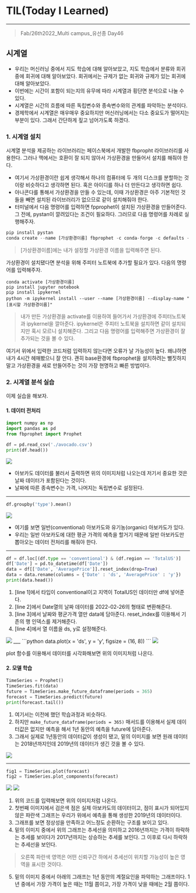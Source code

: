 # TIL(Today I Learned)

___

> Fab/26th2022_Multi campus_유선종 Day46

## 시계열
- 우리는 머신러닝 중에서 지도 학습에 대해 알아보았고, 지도 학습에서 분류와 회귀 중에 회귀에 대해 알아보았다. 회귀에서는 규제가 없는 회귀와 규제가 있는 회귀에 대해 알아보았다.
- 이번에는 시간이 포함이 되는지의 유무에 따라 시계열과 횡단면 분석으로 나눌 수 있다.
- 시계열은 시간의 흐름에 따른 독립변수와 종속변수와의 관계를 파악하는 분석이다.
- 경제학에서 시계열은 매우매우 중요하지만 머신러닝에서는 다소 중요도가 떨어지는 부분이 있다. 그래서 간단하게 짚고 넘어가도록 하겠다.

### 1. 시계열 설치
시계열 분석을 제공하는 라이브러리는 페이스북에서 개발한 fbpropht 라이브러리를 사용한다. 그러나 맥에서는 호환이 잘 되지 않아서 가상환경을 만들어서 설치를 해줘야 한다.

- 여기서 가상환경이란 쉽게 생각해서 하나의 컴퓨터에 두 개의 디스크를 분할하는 것이랑 비슷하다고 생각하면 된다. 혹은 아이디를 하나 더 만든다고 생각하면 쉽다.
- 아나콘다를 통해서 가상환경을 만들 수 있는데, 이때 가상환경은 아주 기본적인 것들을 빼면 설치된 라이브러리가 없으므로 같이 설치해줘야 한다.
- 터미널에서 다음 명령어를 입력하면 fpprophet이 설치된 가상환경을 만들어준다. 그 전에, pystan이 깔려있다는 조건이 필요하다. 그러므로 다음 명령어를 차례로 실행해주자.    
```python
pip install pystan
conda create --name [가상환경이름] fbprophet -c conda-forge -c defaults --override-channels
```
> [가상환경이름]에는 내가 설정할 가상환경 이름을 입력해주면 된다.

가상환경이 설치됐다면 분석을 위해 주피터 노트북에 추가할 필요가 있다. 다음의 명령어를 입력해주자.

```
conda activate [가상환경이름]
pip install jupyter notebook
pip install ipykernel
python -m ipykernel install --user --name [가상환경이름] --display-name "[표시할 가상환경이름]"
```
> 내가 만든 가상환경을 activate를 이용하여 들어가서 가상환경에 주피터노트북과 ipykernel을 깔아준다. ipykernel은 주피터 노트북을 설치하면 같이 설치되지만 혹시 모르니 설치해준다. 그리고 다음 명령어를 입력해주면 가상환경이 잘 추가되는 것을 볼 수 있다.

여기서 위에서 입력한 코드처럼 입력하지 않는다면 오류가 날 가능성이 높다. 왜냐하면 내가 4시간 헤매봤으니 잘 안다. 괜히 base환경에 fbprophet을 설치하려는 뻘짓하지 말고 가상환경을 새로 만들어주는 것이 가장 현명하고 빠른 방법이다.

### 2. 시계열 분석 실습
이제 실습을 해보자.

#### 1. 데이터 전처리
```python
import numpy as np
import pandas as pd
from fbprophet import Prophet

df = pd.read_csv('./avocado.csv')
print(df.head())
```
<img src="https://user-images.githubusercontent.com/97590480/155841457-94d62688-4b69-416a-b50b-10d75c39a40e.png">

- 아보카도 데이터를 불러서 출력하면 위의 이미지처럼 나오는데 저기서 중요한 것은 날짜 데이터가 포함된다는 것이다.
- 날짜에 따른 종속변수는 가격, 나머지는 독립변수로 설정된다.
___
```python
df.groupby('type').mean()
```

<img src="https://user-images.githubusercontent.com/97590480/155841715-2c80146d-858e-4388-bdd7-fd4b0aad1e50.png">

- 여기를 보면 일반(conventional) 아보카도와 유기농(organic) 아보카도가 있다.
- 우리는 일반 아보카도에 대한 평균 가격의 예측을 할거기 때문에 일반 아보카도만 뽑아오는 데이터 전처리를 해줘야 한다.
___
```python
df = df.loc[(df.type == 'conventional') & (df.region == 'TotalUS')]                                         #line 1
df['Date'] = pd.to_datetime(df['Date'])                                                                     #line 2
data = df[['Date', 'AveragePrice']].reset_index(drop=True)                                                  #line 3
data = data.rename(columns = {'Date' : 'ds', 'AveragePrice' : 'y'})                                         #line 4
print(data.head())
```

1. [line 1]에서 타입이 conventional이고 지역이 TotalUS인 데이터만 df에 넣어준다.
2. [line 2]에서 Date열의 날짜 데이터를 2022-02-26의 형태로 변환해준다.
3. [line 3]에서 날짜와 평균가격 열만 data에 담아준다. reset_index를 이용해서 기존의 행 인덱스를 제거해준다.
4. [line 4]에서 열 이름을 ds, y로 설정해준다.

<img src="https://user-images.githubusercontent.com/97590480/155841866-b9ce9b57-fded-4add-9e56-d00a8ffe3501.png">
___
```python
data.plot(x = 'ds', y = 'y', figsize = (16, 8))
```

<img src="https://user-images.githubusercontent.com/97590480/155841947-3561118f-52f3-4022-9131-9797d29174da.png">

plot 함수를 이용해서 데이터를 시각화해보면 위의 이미지처럼 나온다.

#### 2. 모델 학습
```python
TimeSeries = Prophet()
TimeSeries.fit(data)
future = TimeSeries.make_future_dataframe(periods = 365)
forecast = TimeSeries.predict(future)
print(forecast.tail())
```
1. 여기서는 이전에 했던 학습과정과 비슷하다.
2. 하지만 `make_future_dataframe(periods = 365)` 매서드를 이용해서 실제 데이터값은 없지만 예측을 해서 1년 동안의 예측을 future에 담아준다.
3. 그래서 실제로 1년동안의 데이터값이 생성이 됐고, 밑의 이미지를 보면 원래 데이터는 2018년까지인데 2019년의 데이터가 생긴 것을 볼 수 있다.

<img src="https://user-images.githubusercontent.com/97590480/155842186-cca704fb-e92f-42a5-94ae-4a6fa4550923.png">

___
```python
fig1 = TimeSeries.plot(forecast)
fig2 = TimeSeries.plot_components(forecast)
```

<img src="https://user-images.githubusercontent.com/97590480/155842224-3c5f3cc3-f92c-44fe-8740-55adeed0134e.png">

<img src="https://user-images.githubusercontent.com/97590480/155842229-d545d7da-1ce6-4d7e-bb00-27565969b7af.png">

1. 위의 코드를 입력해보면 위의 이미지처럼 나온다.
2. 첫번째 이미지에서 검은색 점은 실제 아보카도의 데이터이고, 점이 표시가 되어있지 않은 파란색 그래프는 우리가 위에서 예측을 통해 생성한 2019년의 데이터이다.
3. 그래프를 보면 정상성을 만족하고 어느정도 순환하는 구조를 보이고 있다.
4. 밑의 이미지 중에서 위의 그래프는 추세선을 의미하고 2016년까지는 가격이 하락하는 추세를 보이다가 2017년까지는 상승하는 추세를 보인다. 그 이후로 다시 하락하는 추세선을 보인다.
> 오른쪽 파란색 영역은 어떤 신뢰구간 하에서 추세선이 위치할 가능성이 높은 영역을 표시한 것이다. 
5. 밑의 이미지 중에서 아래의 그래프는 1년 동안의 계절요인을 파악하는 그래프이다. 1년 중에서 가장 가격이 높은 때는 11월 쯤이고, 가장 가격이 낮을 때에는 2월 쯤이다.
